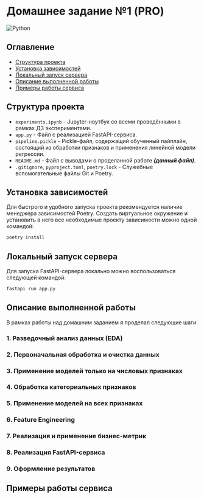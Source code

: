 # Домашнее задание №1 (PRO)

![Python](https://img.shields.io/badge/python-v3.12-blue.svg)

## Оглавление

- [Структура проекта](#структура-проекта)
- [Установка зависимостей](#установка-зависимостей)
- [Локальный запуск сервера](#локальный-запуск-сервера)
- [Описание выполненной работы](#описание-выполненной-работы)
- [Примеры работы сервиса](#примеры-работы-сервиса)

## Структура проекта

- `experiments.ipynb` - Jupyter-ноутбук со всеми проведёнными в рамках ДЗ экспериментами.
- `app.py` - Файл с реализацией FastAPI-сервиса.
- `pipeline.pickle` - Pickle-файл, содержащий обученный пайплайн,
состоящий из обработки признаков и применения линейной модели регрессии.
- `README.md` - Файл с выводами о проделанной работе **_(данный файл)_**.
- `.gitignore`, `pyproject.toml`, `poetry.lock` - Служебные вспомогательные файлы Git и Poetry.

## Установка зависимостей

Для быстрого и удобного запуска проекта рекомендуется наличие менеджера зависимостей Poetry.
Создать виртуальное окружение и установить в него все необходимые проекту зависимости можно одной командой:

```bash
poetry install
```

## Локальный запуск сервера

Для запуска FastAPI-сервера локально можно воспользоваться следующей командой:

```bash
fastapi run app.py
```

## Описание выполненной работы

В рамках работы над домашним заданием я проделал следующие шаги.

### 1. Разведочный анализ данных (EDA)
### 2. Первоначальная обработка и очистка данных
### 3. Применение моделей только на числовых признаках
### 4. Обработка категориальных признаков
### 5. Применение моделей на всех признаках
### 6. Feature Engineering
### 7. Реализация и применение бизнес-метрик
### 8. Реализация FastAPI-сервиса
### 9. Оформление результатов

## Примеры работы сервиса

[//]: # (TODO: добавить примеры)
